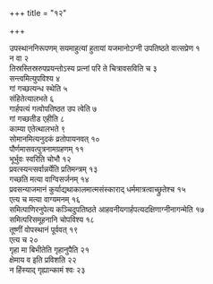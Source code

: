 +++
title = "१२"

+++



उपस्थाननिरूपणम् सयमाहुत्यां हुतायां यजमानोऽग्नी उपतिष्ठते वात्सप्रेण १  
न वा २  
तिस्रस्तिस्ररुपप्रयन्तोऽस्य प्रत्नां परि ते चित्रावसविति च ३  
सन्त्वमित्युपविश्य ४  
गां गच्छत्यन्ध स्थेति ५  
संहितेत्यालभते ६  
गार्हपत्यं गत्वोपतिष्ठत उप त्वेति ७  
 गां गच्छतीड एहीति ८  
काम्या एतेत्थालभते ९  
सोमानमित्यनुदकं व्रतोपायनवत् १०  
पौर्णमासवत्पुत्रनामग्रहणम् ११  
भूर्भुवः स्वरिति चोभौ १२  
प्रवत्स्यन्त्सर्वान्नर्येति प्रतिमन्त्रम् १३  
गच्छति मत्या वाग्विसर्जनम् १४  
प्रवसन्याजमानं कुर्याद्यथाकालमात्मसंस्काराद् धर्ममात्रत्वाच्छ्रुतेश्च १५  
एत्य च मत्या वाग्यमनम् १६  
समित्पाणिरनुपेत्य कञ्चिदुपतिष्ठते आहवनीयगार्हपत्यदक्षिणाग्नीनागन्मेति १७  
समित्परिसमूहनानि चोपविश्य १८  
तूष्णीं वोपस्थानं पूर्ववत् १९  
एत्य च २०  
गृहा मा बिभीतेति गृहानुपैति २१  
क्षेमाय व इति प्रविशति २२  
न हिंस्याद् गृह्यान्कामं श्वः २३  
